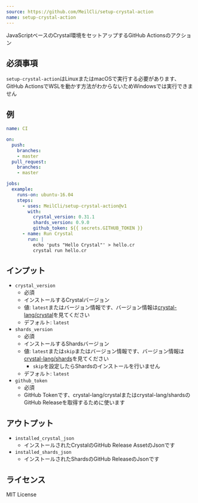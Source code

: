 ```yaml
---
source: https://github.com/MeilCli/setup-crystal-action
name: setup-crystal-action
---
```

JavaScriptベースのCrystal環境をセットアップするGitHub Actionsのアクション

## 必須事項
`setup-crystal-action`はLinuxまたはmacOSで実行する必要があります、GitHub ActionsでWSLを動かす方法がわからないためWindowsでは実行できません

## 例

```yaml
name: CI

on: 
  push:
    branches:    
    - master
  pull_request:
    branches:
    - master

jobs:
  example:
    runs-on: ubuntu-16.04
    steps:
      - uses: MeilCli/setup-crystal-action@v1
        with: 
          crystal_version: 0.31.1
          shards_version: 0.9.0
          github_token: ${{ secrets.GITHUB_TOKEN }}
      - name: Run Crystal
        run: |
          echo 'puts "Hello Crystal"' > hello.cr
          crystal run hello.cr
```

## インプット
- `crystal_version`
  - 必須
  - インストールするCrystalバージョン
  - 値: `latest`またはバージョン情報です、バージョン情報は[crystal-lang/crystal](https://github.com/crystal-lang/crystal/releases)を見てください
  - デフォルト: `latest`
- `shards_version`
  - 必須
  - インストールするShardsバージョン
  - 値: `latest`または`skip`またはバージョン情報です、バージョン情報は[crystal-lang/shards](https://github.com/crystal-lang/shards/releases)を見てください
    - `skip`を設定したらShardsのインストールを行いません
  - デフォルト: `latest`
- `github_token`
  - 必須
  - GitHub Tokenです、crystal-lang/crystalまたはcrystal-lang/shardsのGitHub Releaseを取得するために使います

## アウトプット
- `installed_crystal_json`
  - インストールされたCrystalのGitHub Release AssetのJsonです
- `installed_shards_json`
  - インストールされたShardsのGitHub ReleaseのJsonです

## ライセンス
MIT License